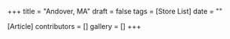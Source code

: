 +++
title = "Andover, MA"
draft = false
tags = [Store List]
date = ""

[Article]
contributors = []
gallery = []
+++